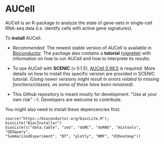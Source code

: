 # AUCell
AUCell is an R-package to analyze the state of gene-sets in single-cell RNA-seq data (i.e. identify cells with active gene signatures).

To **install** AUCell: 

- *Recommended:* The newest stable version of AUCell is available in *[Bioconductor](https://bioconductor.org/packages/AUCell)*. The package also contains a **tutorial** [(vignette)](https://bioconductor.org/packages/release/bioc/vignettes/AUCell/inst/doc/AUCell.html) with information on how to run AUCell and how to interprete its results.

- To use AUCell with **SCENIC** (v 0.1.5), [AUCell 0.99.5](http://scenic.aertslab.org/downloads/Rpackages/AUCell_0.99.5.tar.gz) is required. More details on how to install this specific version are provided in SCENIC tutorial. 
*(Using newer versions might result in errors related to missing functions/classes, as some of these have been renamed).*

- This Github repository is meant mostly for development. "Use at your own risk" :-). Developers are welcome to contribute. 

You might also need to install these depencencies first:
```
source("https://bioconductor.org/biocLite.R"); biocLite("BiocInstaller")
biocLite(c("data.table", "zoo", "doMC", "doRNG", "mixtools", "GEOquery", 
"SummarizedExperiment", "DT", "plotly", "NMF", "d3heatmap"))
```

